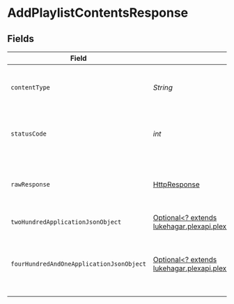 # AddPlaylistContentsResponse


## Fields

| Field                                                                                                                                                                           | Type                                                                                                                                                                            | Required                                                                                                                                                                        | Description                                                                                                                                                                     |
| ------------------------------------------------------------------------------------------------------------------------------------------------------------------------------- | ------------------------------------------------------------------------------------------------------------------------------------------------------------------------------- | ------------------------------------------------------------------------------------------------------------------------------------------------------------------------------- | ------------------------------------------------------------------------------------------------------------------------------------------------------------------------------- |
| `contentType`                                                                                                                                                                   | *String*                                                                                                                                                                        | :heavy_check_mark:                                                                                                                                                              | HTTP response content type for this operation                                                                                                                                   |
| `statusCode`                                                                                                                                                                    | *int*                                                                                                                                                                           | :heavy_check_mark:                                                                                                                                                              | HTTP response status code for this operation                                                                                                                                    |
| `rawResponse`                                                                                                                                                                   | [HttpResponse<InputStream>](https://docs.oracle.com/en/java/javase/11/docs/api/java.net.http/java/net/http/HttpResponse.html)                                                   | :heavy_check_mark:                                                                                                                                                              | Raw HTTP response; suitable for custom response parsing                                                                                                                         |
| `twoHundredApplicationJsonObject`                                                                                                                                               | [Optional<? extends lukehagar.plexapi.plexapi.models.operations.AddPlaylistContentsResponseBody>](../../models/operations/AddPlaylistContentsResponseBody.md)                   | :heavy_minus_sign:                                                                                                                                                              | Playlist Updated                                                                                                                                                                |
| `fourHundredAndOneApplicationJsonObject`                                                                                                                                        | [Optional<? extends lukehagar.plexapi.plexapi.models.operations.AddPlaylistContentsPlaylistsResponseBody>](../../models/operations/AddPlaylistContentsPlaylistsResponseBody.md) | :heavy_minus_sign:                                                                                                                                                              | Unauthorized - Returned if the X-Plex-Token is missing from the header or query.                                                                                                |